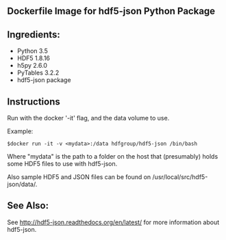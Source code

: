 ##  Dockerfile Image for hdf5-json Python Package

## Ingredients:
 
* Python 3.5
* HDF5 1.8.16
* h5py 2.6.0
* PyTables 3.2.2
* hdf5-json package

## Instructions

Run with the docker '-it' flag, and the data volume to use.

Example:

```$docker run -it -v <mydata>:/data hdfgroup/hdf5-json /bin/bash```

Where "mydata" is the path to a folder on the host that (presumably) holds some HDF5
files to use with hdf5-json.
 
Also sample HDF5 and JSON files can be found on /usr/local/src/hdf5-json/data/.

## See Also:

See http://hdf5-json.readthedocs.org/en/latest/ for more information about hdf5-json.
